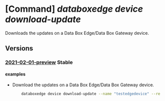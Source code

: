 # [Command] _databoxedge device download-update_

Downloads the updates on a Data Box Edge/Data Box Gateway device.

## Versions

### [2021-02-01-preview](/Resources/mgmt-plane/L3N1YnNjcmlwdGlvbnMve30vcmVzb3VyY2Vncm91cHMve30vcHJvdmlkZXJzL21pY3Jvc29mdC5kYXRhYm94ZWRnZS9kYXRhYm94ZWRnZWRldmljZXMve30vZG93bmxvYWR1cGRhdGVz/2021-02-01-preview.xml) **Stable**

<!-- mgmt-plane /subscriptions/{}/resourcegroups/{}/providers/microsoft.databoxedge/databoxedgedevices/{}/downloadupdates 2021-02-01-preview -->

#### examples

- Download the updates on a Data Box Edge/Data Box Gateway device.
    ```bash
        databoxedge device download-update --name "testedgedevice" --resource-group "GroupForEdgeAutomation"
    ```
